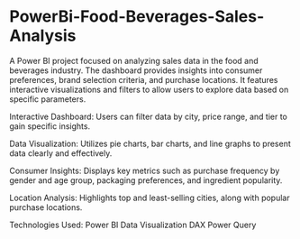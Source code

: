 # PowerBi-Food-Beverages-Sales-Analysis
A Power BI project focused on analyzing sales data in the food and beverages industry. The dashboard provides insights into consumer preferences, brand selection criteria, and purchase locations. It features interactive visualizations and filters to allow users to explore data based on specific parameters.

Interactive Dashboard: Users can filter data by city, price range, and tier to gain specific insights.

Data Visualization: Utilizes pie charts, bar charts, and line graphs to present data clearly and effectively.

Consumer Insights: Displays key metrics such as purchase frequency by gender and age group, packaging preferences, and ingredient popularity.

Location Analysis: Highlights top and least-selling cities, along with popular purchase locations.


Technologies Used:
Power BI
Data Visualization
DAX
Power Query
